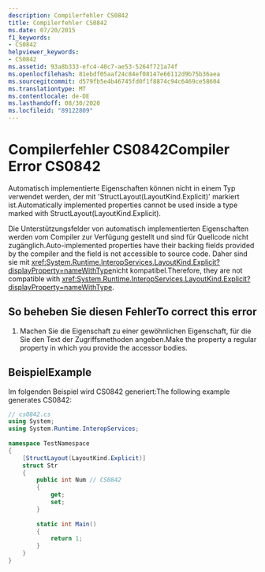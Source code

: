 ```yaml
---
description: Compilerfehler CS0842
title: Compilerfehler CS0842
ms.date: 07/20/2015
f1_keywords:
- CS0842
helpviewer_keywords:
- CS0842
ms.assetid: 93a8b333-efc4-40c7-ae53-5264f721a74f
ms.openlocfilehash: 81ebdf05aaf24c84ef08147e66112d9b75b36aea
ms.sourcegitcommit: d579fb5e4b46745fd0f1f8874c94c6469ce58604
ms.translationtype: MT
ms.contentlocale: de-DE
ms.lasthandoff: 08/30/2020
ms.locfileid: "89122809"
---
```

# <a name="compiler-error-cs0842"></a><span data-ttu-id="56be2-103">Compilerfehler CS0842</span><span class="sxs-lookup"><span data-stu-id="56be2-103">Compiler Error CS0842</span></span>
<span data-ttu-id="56be2-104">Automatisch implementierte Eigenschaften können nicht in einem Typ verwendet werden, der mit 'StructLayout(LayoutKind.Explicit)' markiert ist.</span><span class="sxs-lookup"><span data-stu-id="56be2-104">Automatically implemented properties cannot be used inside a type marked with StructLayout(LayoutKind.Explicit).</span></span>  
  
 <span data-ttu-id="56be2-105">Die Unterstützungsfelder von automatisch implementierten Eigenschaften werden vom Compiler zur Verfügung gestellt und sind für Quellcode nicht zugänglich.</span><span class="sxs-lookup"><span data-stu-id="56be2-105">Auto-implemented properties have their backing fields provided by the compiler and the field is not accessible to source code.</span></span> <span data-ttu-id="56be2-106">Daher sind sie mit <xref:System.Runtime.InteropServices.LayoutKind.Explicit?displayProperty=nameWithType>nicht kompatibel.</span><span class="sxs-lookup"><span data-stu-id="56be2-106">Therefore, they are not compatible with <xref:System.Runtime.InteropServices.LayoutKind.Explicit?displayProperty=nameWithType>.</span></span>  
  
## <a name="to-correct-this-error"></a><span data-ttu-id="56be2-107">So beheben Sie diesen Fehler</span><span class="sxs-lookup"><span data-stu-id="56be2-107">To correct this error</span></span>  
  
1. <span data-ttu-id="56be2-108">Machen Sie die Eigenschaft zu einer gewöhnlichen Eigenschaft, für die Sie den Text der Zugriffsmethoden angeben.</span><span class="sxs-lookup"><span data-stu-id="56be2-108">Make the property a regular property in which you provide the accessor bodies.</span></span>  
  
## <a name="example"></a><span data-ttu-id="56be2-109">Beispiel</span><span class="sxs-lookup"><span data-stu-id="56be2-109">Example</span></span>  
 <span data-ttu-id="56be2-110">Im folgenden Beispiel wird CS0842 generiert:</span><span class="sxs-lookup"><span data-stu-id="56be2-110">The following example generates CS0842:</span></span>  
  
```csharp  
// cs0842.cs  
using System;  
using System.Runtime.InteropServices;  
  
namespace TestNamespace  
{  
    [StructLayout(LayoutKind.Explicit)]  
    struct Str  
    {  
        public int Num // CS0842  
        {  
            get;  
            set;  
        }  
  
        static int Main()  
        {  
            return 1;  
        }  
    }  
}  
```
